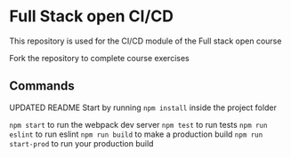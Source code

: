 # Full Stack open CI/CD

This repository is used for the CI/CD module of the Full stack open course

Fork the repository to complete course exercises

## Commands

UPDATED README
Start by running `npm install` inside the project folder

`npm start` to run the webpack dev server
`npm test` to run tests
`npm run eslint` to run eslint
`npm run build` to make a production build
`npm run start-prod` to run your production build
